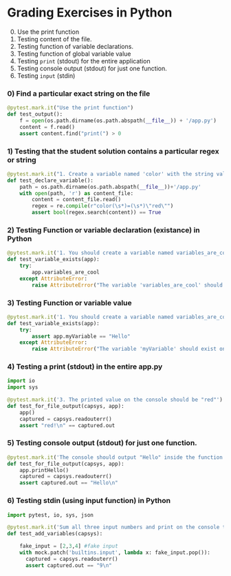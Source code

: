# Grading Exercises in Python

0. Use the print function
1. Testing content of the file.
2. Testing function of variable declarations.
2. Testing function of global variable value
4. Testing `print` (stdout) for the entire application
5. Testing console output (stdout) for just one function.
6. Testing `input` (stdin)

### 0) Find a particular exact string on the file
```py
@pytest.mark.it("Use the print function")
def test_output():
    f = open(os.path.dirname(os.path.abspath(__file__)) + '/app.py')
    content = f.read()
    assert content.find("print(") > 0
```

### 1) Testing that the student solution contains a particular regex or string
```py
@pytest.mark.it("1. Create a variable named 'color' with the string value red")
def test_declare_variable():
    path = os.path.dirname(os.path.abspath(__file__))+'/app.py'
    with open(path, 'r') as content_file:
        content = content_file.read()
        regex = re.compile(r"color(\s*)=(\s*)\"red\"")
        assert bool(regex.search(content)) == True
```

### 2) Testing Function or variable declaration (existance) in Python
```py
@pytest.mark.it('1. You should create a variable named variables_are_cool')
def test_variable_exists(app):
    try:
        app.variables_are_cool
    except AttributeError:
        raise AttributeError("The variable 'variables_are_cool' should exist on app.py")
```

### 3) Testing Function or variable value
```py
@pytest.mark.it('1. You should create a variable named variables_are_cool')
def test_variable_exists(app):
    try:
        assert app.myVariable == "Hello"
    except AttributeError:
        raise AttributeError("The variable 'myVariable' should exist on app.py")
```

### 4) Testing a print (stdout) in the entire app.py
```py
import io
import sys

@pytest.mark.it('3. The printed value on the console should be "red"')
def test_for_file_output(capsys, app):
    app()
    captured = capsys.readouterr()
    assert "red!\n" == captured.out
```

### 5) Testing console output (stdout) for just one function.  

```py
@pytest.mark.it('The console should output "Hello" inside the function printHello ')
def test_for_file_output(capsys, app):
    app.printHello()
    captured = capsys.readouterr()
    assert captured.out == "Hello\n"
```

### 6) Testing stdin (using input function) in Python

```py
import pytest, io, sys, json

@pytest.mark.it('Sum all three input numbers and print on the console the result')
def test_add_variables(capsys):

    fake_input = [2,3,4] #fake input
    with mock.patch('builtins.input', lambda x: fake_input.pop()):
      captured = capsys.readouterr()
      assert captured.out == "9\n"
```
